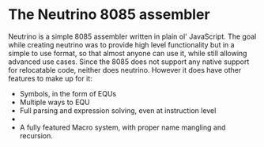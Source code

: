 The Neutrino 8085 assembler
===

Neutrino is a simple 8085 assembler written in plain ol' JavaScript. The goal while creating neutrino was to provide high level functionality but in a simple to use format, so that almost anyone can use it, while still allowing advanced use cases. Since the 8085 does not support any native support for relocatable code, neither does neutrino. However it does have other features to make up for it:
+ Symbols, in the form of EQUs
+ Multiple ways to EQU
+ Full parsing and expression solving, even at instruction level
+ 
+ A fully featured Macro system, with proper name mangling and recursion.